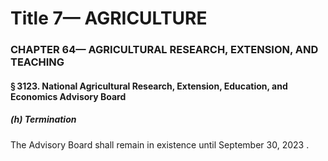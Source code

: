 
# Title 7— AGRICULTURE
### CHAPTER 64— AGRICULTURAL RESEARCH, EXTENSION, AND TEACHING
#### § 3123. National Agricultural Research, Extension, Education, and Economics Advisory Board
##### (h) Termination

The Advisory Board shall remain in existence until September 30, 2023 .
